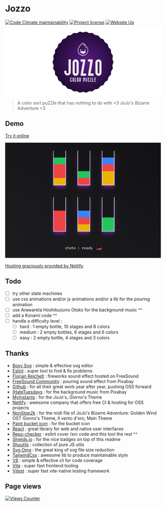 # Jozzo

[![Code Climate maintainability](https://img.shields.io/codeclimate/maintainability/Shuunen/jozzo?style=flat)](https://codeclimate.com/github/Shuunen/jozzo)
[![Project license](https://img.shields.io/github/license/Shuunen/jozzo.svg?color=informational)](https://github.com/Shuunen/jozzo/blob/master/LICENSE)
[![Website Up](https://img.shields.io/website/https/what-now.netlify.app.svg)](https://jozzo.netlify.app)

![logo](docs/logo-banner.svg)

> A color sort puZZle that has nothing to do with &lt;3 JoJo's Bizarre Adventure &lt;3

## Demo

[Try it online](https://jozzo.netlify.app)

![demo](docs/demo.gif)

[Hosting graciously provided by Netlify](https://www.netlify.app)

## Todo

- [ ] try other state machines
- [ ] use css animations and/or js animations and/or a lib for the pouring animation
- [ ] use Arawareta Hoshikuzuno Otoko for the background music ^^
- [ ] add a Konami code ^^
- [ ] handle a difficulty level :
  - [ ] hard : 1 empty bottle, 10 stages and 8 colors
  - [ ] medium : 2 empty bottles, 6 stages and 6 colors
  - [ ] easy : 2 empty bottle, 4 stages and 3 colors

## Thanks

- [Boxy Svg](https://boxy-svg.com) : simple & effective svg editor
- [Eslint](https://eslint.org) : super tool to find & fix problems
- [Florian Reichelt](https://freesound.org/people/florianreichelt/sounds/459973/) : fireworks sound effect hosted on FreeSound
- [FreeSound Community](https://pixabay.com/fr/users/freesound_community-46691455/?utm_source=link-attribution&utm_medium=referral&utm_campaign=music&utm_content=86194) : pouring sound effect from Pixabay
- [Github](https://github.com) : for all their great work year after year, pushing OSS forward
- [IHateTuesdays](https://pixabay.com/users/ihatetuesdays-39387169/?utm_source=link-attribution&utm_medium=referral&utm_campaign=music&utm_content=314073) : for the background music from Pixabay
- [MyInstants](https://www.myinstants.com/en/instant/jojos-giornos-theme-6619/) : for the JoJo's, Giorno's Theme
- [Netlify](https://netlify.com) : awesome company that offers free CI & hosting for OSS projects
- [NonStop2k](https://www.nonstop2k.com/midi-files/14381-jojos-bizarre-adventure-golden-wind-ost-giornos-theme-il-vento-doro-main-theme-midi.html) : for the midi file of JoJo's Bizarre Adventure: Golden Wind OST Giorno's Theme, Il vento d'oro, Main Theme
- [Paint bucket icon](https://uxwing.com/paint-bucket-icon/) : for the bucket icon
- [React](https://reactjs.org) : great library for web and native user interfaces
- [Repo-checker](https://github.com/Shuunen/repo-checker) : eslint cover /src code and this tool the rest ^^
- [Shields.io](https://shields.io) : for the nice badges on top of this readme
- [Shuutils](https://github.com/Shuunen/shuutils) : collection of pure JS utils
- [Svg Omg](https://jakearchibald.github.io/svgomg/) : the great king of svg file size reduction
- [TailwindCss](https://tailwindcss.com) : awesome lib to produce maintainable style
- [V8](https://github.com/demurgos/v8-coverage) : simple & effective cli for code coverage
- [Vite](https://github.com/vitejs/vite) : super fast frontend tooling
- [Vitest](https://github.com/vitest-dev/vitest) : super fast vite-native testing framework

## Page views

[![Views Counter](https://views-counter.vercel.app/badge?pageId=Shuunen%2Fjozzo&leftColor=5c5c5c&rightColor=07a62f&type=total&label=Visitors&style=none)](https://github.com/Kumara2mahe/Views-Counter)
